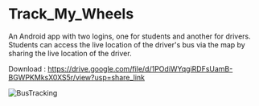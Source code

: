 # Track_My_Wheels

An Android app with two logins, one for students and another for drivers. Students can access the live location of the driver's bus via the map by sharing the live location of the driver.

Download : https://drive.google.com/file/d/1POdiWYqgiRDFsUamB-BGWPKMksX0XS5r/view?usp=share_link

![BusTracking](https://user-images.githubusercontent.com/81976809/220945754-ab47a2d0-a5fb-4586-b788-00fce9cd2ab4.png)
